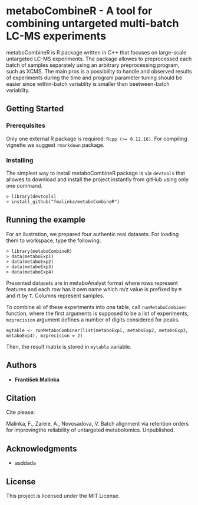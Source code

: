 # metaboCombineR - A tool for combining untargeted multi-batch LC-MS experiments

metaboCombineR is R package written in C++ that focuses on large-scale untargeted LC-MS experiments. The package allowes to preprocessed each batch of samples separately using an arbitrary preprocessing program, such as XCMS. The main pros is a possibility to handle and observed results of experiments during the time and program parameter tuning should be easier since within-batch variablity is smaller than beetween-batch variablity.

## Getting Started

### Prerequisites
Only one external R package is required: `Rcpp (>= 0.12.16)`. For compiling vignette we suggest `rmarkdown` package.
### Installing
The simplest way to install metaboCombineR package is via `devtools` that allowes to download and install the project instantly from gitHub using only one command.
```
> library(devtools)
> install_github("fmalinka/metaboCombineR")
```

## Running the example
For an ilustration, we prepared four authentic real datasets. For loading them to workspace, type the following:
```
> library(metaboCombineR)
> data(metaboExp1)
> data(metaboExp2)
> data(metaboExp3)
> data(metaboExp4)
```
Presented datasets are in metaboAnalyst format where rows represent features and each row has it own name which m/z value is prefixed by `M` and rt by `T`. Columns represent samples.

To combine all of these experiments into one table, call `runMetaboCombiner` function, where the first arguments is supposed to be a list of experiments, `mzprecision` argument defines a number of digits considered for peaks.
```
mytable <- runMetaboCombiner(list(metaboExp1, metaboExp2, metaboExp3, metaboExp4), mzprecision = 2)
```
Then, the result matrix is stored in `mytable` variable.

## Authors

* **František Malinka**

## Citation
Cite please:


Malinka, F., Zareie, A., Novosadova, V. Batch alignment via retention orders for improvingthe reliability of untargeted metabolomics. Unpublished.

## Acknowledgments

* asddada

## License

This project is licensed under the MIT License.

